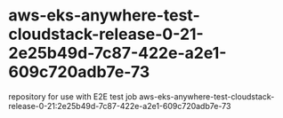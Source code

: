 # aws-eks-anywhere-test-cloudstack-release-0-21-2e25b49d-7c87-422e-a2e1-609c720adb7e-73
repository for use with E2E test job aws-eks-anywhere-test-cloudstack-release-0-21:2e25b49d-7c87-422e-a2e1-609c720adb7e-73
